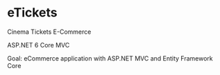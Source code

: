 # eTickets

Cinema Tickets E-Commerce

ASP.NET 6 Core MVC

Goal:  eCommerce application with ASP.NET MVC and Entity Framework Core
